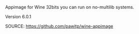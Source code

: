 
 Appimage for Wine 32bits you can run on no-multilib systems.

 Version 6.0.1


 SOURCE: https://github.com/pawitp/wine-appimage